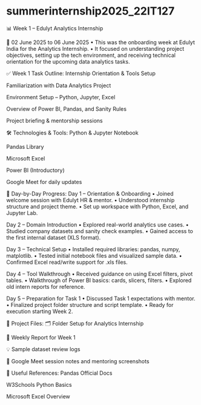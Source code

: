 # summerinternship2025_22IT127

📊 Week 1 – Edulyt Analytics Internship

📅 02 June 2025 to 06 June 2025
• This was the onboarding week at Edulyt India for the Analytics Internship.
• It focused on understanding project objectives, setting up the tech environment, and receiving technical orientation for the upcoming data analytics tasks.

✅ Week 1 Task Outline:
Internship Orientation & Tools Setup

Familiarization with Data Analytics Project

Environment Setup – Python, Jupyter, Excel

Overview of Power BI, Pandas, and Sanity Rules

Project briefing & mentorship sessions

🛠️ Technologies & Tools:
Python & Jupyter Notebook

Pandas Library

Microsoft Excel

Power BI (Introductory)

Google Meet for daily updates

📝 Day-by-Day Progress:
Day 1 – Orientation & Onboarding
• Joined welcome session with Edulyt HR & mentor.
• Understood internship structure and project theme.
• Set up workspace with Python, Excel, and Jupyter Lab.

Day 2 – Domain Introduction
• Explored real-world analytics use cases.
• Studied company datasets and sanity check examples.
• Gained access to the first internal dataset (XLS format).

Day 3 – Technical Setup
• Installed required libraries: pandas, numpy, matplotlib.
• Tested initial notebook files and visualized sample data.
• Confirmed Excel read/write support for .xls files.

Day 4 – Tool Walkthrough
• Received guidance on using Excel filters, pivot tables.
• Walkthrough of Power BI basics: cards, slicers, filters.
• Explored old intern reports for reference.

Day 5 – Preparation for Task 1
• Discussed Task 1 expectations with mentor.
• Finalized project folder structure and script template.
• Ready for execution starting Week 2.

📂 Project Files:
🗂️ Folder Setup for Analytics Internship

📝 Weekly Report for Week 1

💡 Sample dataset review logs

🔗 Google Meet session notes and mentoring screenshots

🔗 Useful References:
Pandas Official Docs

W3Schools Python Basics

Microsoft Excel Overview
